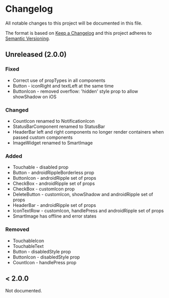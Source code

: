 # Changelog

All notable changes to this project will be documented in this file.

The format is based on [Keep a Changelog](http://keepachangelog.com/en/1.0.0/)
and this project adheres to [Semantic Versioning](http://semver.org/spec/v2.0.0.html).

## Unreleased (2.0.0)

### Fixed

* Correct use of propTypes in all components
* Button - iconRight and textLeft at the same time
* ButtonIcon - removed overflow: 'hidden' style prop to allow showShadow on iOS

### Changed

* CountIcon renamed to NotificationIcon
* StatusBarComponent renamed to StatusBar
* HeaderBar left and right components no longer render containers when passed custom components
* ImageWidget renamed to SmartImage

### Added

* Touchable - disabled prop
* Button - androidRippleBorderless prop
* ButtonIcon - androidRipple set of props
* CheckBox - androidRipple set of props
* CheckBox - customIcon prop
* DeleteButton - customIcon, showShadow and androidRipple set of props
* HeaderBar - androidRipple set of props
* IconTextRow - customIcon, handlePress and androidRipple set of props
* SmartImage has offline and error states

### Removed

* TouchableIcon
* TouchableText
* Button - disabledStyle prop
* ButtonIcon - disabledStyle prop
* CountIcon - handlePress prop

## < 2.0.0

Not documented.
